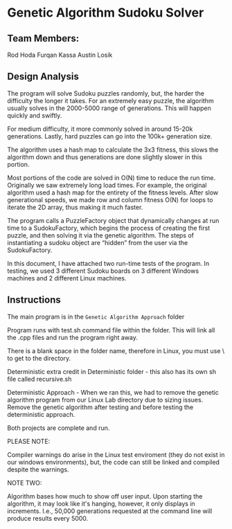 # Genetic Algorithm Sudoku Solver

## Team Members:
Rod Hoda
Furqan Kassa
Austin Losik

## Design Analysis

The program will solve Sudoku puzzles randomly, but, the harder the difficulty the longer it takes. For an extremely easy puzzle, the algorithm usually solves in the 2000-5000 range of generations. This will happen quickly and swiftly.

For medium difficulty, it more commonly solved in around 15-20k generations. Lastly, hard puzzles can go into the 100k+ generation size.

The algorithm uses a hash map to calculate the 3x3 fitness, this slows the algorithm down and thus generations are done slightly slower in this portion.

Most portions of the code are solved in O(N) time to reduce the run time. Originally we saw extremely long load times. For example, the original algorithm used a hash map for the entirety of the fitness levels. After slow generational speeds, we made row and column fitness O(N) for loops to iterate the 2D array, thus making it much faster.

The program calls a PuzzleFactory object that dynamically changes at run time to a SudokuFactory, which begins the process of creating the first puzzle, and then solving it via the genetic algorithm. The steps of instantiating a sudoku object are “hidden” from the user via the SudokuFactory.

In this document, I have attached two run-time tests of the program. In testing, we used 3 different Sudoku boards on 3 different Windows machines and 2 different Linux machines.


## Instructions

The main program is in the `Genetic Algorithm Approach` folder

Program runs with test.sh command file within the folder. This will link all the .cpp files and run the program right away. 

There is a blank space in the folder name, therefore in Linux, you must use \ to get to the directory. 

Deterministic extra credit in Deterministic folder - this also has its own sh file called recursive.sh 

Deterministic Approach - When we ran this, we had to remove the genetic algorithm program from our Linux Lab directory due to sizing issues. Remove the genetic algorithm after testing and before testing the deterministic approach. 

Both projects are complete and run. 




PLEASE NOTE:

Compiler warnings do arise in the Linux test enviroment (they do not exist in our windows environments), 
but, the code can still be linked and compiled despite the warnings. 

NOTE TWO: 

Algorithm bases how much to show off user input. Upon starting the algorithm, it may look like it's hanging, however, it only displays in increments. I.e., 50,000 generations requested at the command line will produce results every 5000.

